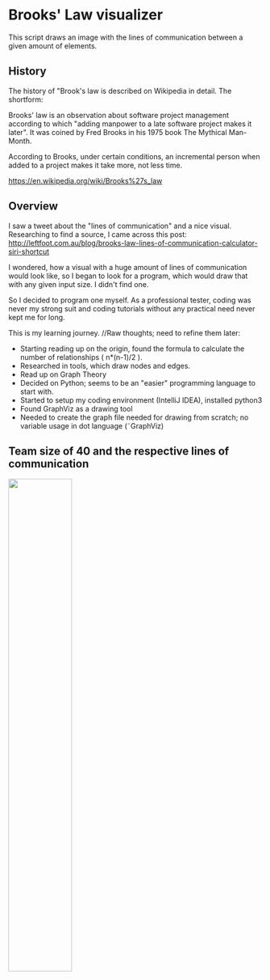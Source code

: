 # Brooks' Law visualizer
This script draws an image with the lines of communication between a given amount of elements.

## History
The history of "Brook's law is described on Wikipedia in detail. The shortform:

Brooks' law is an observation about software project management according to which "adding manpower to a late software project makes it later".
It was coined by Fred Brooks in his 1975 book The Mythical Man-Month.

According to Brooks, under certain conditions, an incremental person when added to a project makes it take more, not less time.

https://en.wikipedia.org/wiki/Brooks%27s_law


## Overview
I saw a tweet about the "lines of communication" and a nice visual. Researching to find a source, I came across this post: http://leftfoot.com.au/blog/brooks-law-lines-of-communication-calculator-siri-shortcut

I wondered, how a visual with a huge amount of lines of communication would look like, so I began to look for a program, which would draw that with any given input size. I didn't find one.

So I decided to program one myself. 
As a professional tester, coding was never my strong suit and coding tutorials without any practical need never kept me for long.


This is my learning journey.
//Raw thoughts; need to refine them later:
- Starting reading up on the origin, found the formula to calculate the number of relationships ( n*(n-1)/2 ).
- Researched in tools, which draw nodes and edges.
- Read up on Graph Theory
- Decided on Python; seems to be an "easier" programming language to start with.
- Started to setup my coding environment (IntelliJ IDEA), installed python3
- Found GraphViz as a drawing tool
- Needed to create the graph file needed for drawing from scratch; no variable usage in dot language (˜GraphViz)



## Team size of 40 and the respective lines of communication
<img src="https://user-images.githubusercontent.com/13218613/177407375-b0e477b8-dd8d-46b1-a4d9-fb727bd33406.png" width=50% height=50%>
